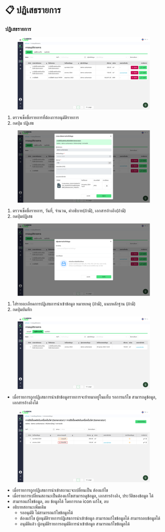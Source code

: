# 📋 ปฏิเสธรายการ

### ปฏิเสธรายการ

<figure><img src="../../.gitbook/assets/image (48).png" alt=""><figcaption></figcaption></figure>

1. ตรวจเช็คชื่อรายการที่ต้องการอนุมัติรายการ
2. กดปุ่ม ปฏิเสธ&#x20;

<figure><img src="../../.gitbook/assets/image (49).png" alt=""><figcaption></figcaption></figure>

1. ตรวจเช็คชื่อรายการ, วันที่, จำนวน, คำอธิบาย(ถ้ามี), เอกสารอ้างอิง(ถ้ามี)
2. กดปุ่มปฏิเสธ

<figure><img src="../../.gitbook/assets/image (50).png" alt=""><figcaption></figcaption></figure>

1. ใส่รายละเอียดการปฏิเสธการนำเข้าข้อมูล หมายเหตุ (ถ้ามี), แนบหลักฐาน (ถ้ามี)
2. กดปุ่มบันทึก

<figure><img src="../../.gitbook/assets/image (51).png" alt=""><figcaption></figcaption></figure>

* เมื่อรายการถูกปฏิเสธการนำเข้าข้อมูลรายการจะย้ายมาอยู่ในแท็บ รอการแก้ไข สามารถดูข้อมูล, เอกสารอ้างอิงได้

<figure><img src="../../.gitbook/assets/image (52).png" alt=""><figcaption></figcaption></figure>

* เมื่อรายการถูกปฏิเสธการนำเข้าสถานะจะเปลี่ยนเป็น ต้องแก้ไข
* เมื่อรายการเปลี่ยนสถานะเป็นต้องแก้ไขสามารถดูข้อมูล, เอกสารอ้างอิง, ประวัติของข้อมูล ได้
* สามารถแก้ไขข้อมูล, ลบ ข้อมูลได้ โดยการกด icon แก้ไข, ลบ
* อธิบายสถานะเพิ่มเติม
  * รออนุมัติ ไม่สามารถแก้ไขข้อมูลได้
  * ต้องแก้ไข ผู้อนุมัติรายการปฎิเสธการนำเข้าข้อมูล สามารถแก้ไขข้อมูลได้ สามารถลบข้อมูลได้
  * อนุมัติแล้ว ผู้อนุมัติรายการอนุมัติการนำเข้าข้อมูล สามารถแก้ไขข้อมูลได้
